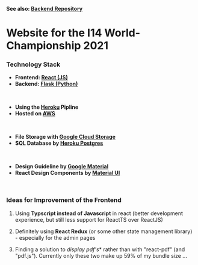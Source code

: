 **See also: [Backend Repository](https://github.com/dostuffthatmatters/I14Worlds2021Backend)**

# Website for the I14 World-Championship 2021

### Technology Stack

* **Frontend: [React (JS)](https://reactjs.org/)**
* **Backend: [Flask (Python)](https://flask.palletsprojects.com/en/1.1.x/)**

<br/>

* **Using the [Heroku](https://www.heroku.com/) Pipline**
* **Hosted on [AWS](https://aws.amazon.com/de/)**

<br/>

* **File Storage with [Google Cloud Storage](https://cloud.google.com/products/storage)**
* **SQL Database by [Heroku Postgres](https://www.heroku.com/postgres)**

<br/>

* **Design Guideline by [Google Material](https://material.io/)**
* **React Design Components by [Material UI](https://material-ui.com/)**

<br/>

### Ideas for Improvement of the Frontend

1. Using **Typscript instead of Javascript** in react (better development experience, but still less support for ReactTS over ReactJS)

2. Definitely using **React Redux** (or some other state management library) - especially for the admin pages

3. Finding a solution to *display pdf's** rather than with "react-pdf" (and "pdf.js"). Currently only these two make up 59% of my bundle size ...
